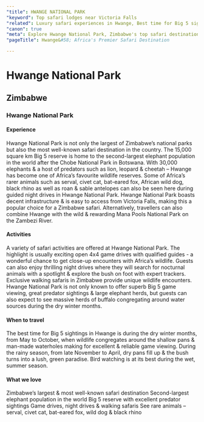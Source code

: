 ```yaml
---
"title": HWANGE NATIONAL PARK
"keyword": Top safari lodges near Victoria Falls
"related": Luxury safari experiences in Hwange, Best time for Big 5 sightings in Hwange, Guided night drives in Hwange National Park, Exclusive walking safaris in Zimbabwe, Elephant photography safaris Hwange, Private game drives with expert trackers, Unique wildlife encounters Hwange, Customized Hwange safari packages, Affordable luxury accommodation Zimbabwe.
"canon": true
"meta": Explore Hwange National Park, Zimbabwe's top safari destination. Experience Big 5 game drives, exclusive walking safaris, and unique wildlife encounters in Africa's wild heart
"pageTitle": Hwange&#58; Africa's Premier Safari Destination

---
```


# Hwange National Park
## Zimbabwe
### Hwange National Park

#### Experience
Hwange National Park is not only the largest of Zimbabwe’s national parks but also the most well-known safari destination in the country.
The 15,000 square km Big 5 reserve is home to the second-largest elephant population in the world after the Chobe National Park in Botswana. With 30,000 elephants & a host of predators such as lion, leopard & cheetah – Hwange has become one of Africa’s favourite wildlife reserves.
Some of Africa’s rarer animals such as serval, civet cat, bat-eared fox, African wild dog, black rhino as well as roan & sable antelopes can also be seen here during guided night drives in Hwange National Park.
Hwange National Park boasts decent infrastructure & is easy to access from Victoria Falls, making this a popular choice for a Zimbabwe safari. Alternatively, travellers can also combine Hwange with the wild & rewarding Mana Pools National Park on the Zambezi River.

#### Activities
A variety of safari activities are offered at Hwange National Park.
The highlight is usually exciting open 4x4 game drives with qualified guides - a wonderful chance to get close-up encounters with Africa’s wildlife.
Guests can also enjoy thrilling night drives where they will search for nocturnal animals with a spotlight & explore the bush on foot with expert trackers. Exclusive walking safaris in Zimbabwe provide unique wildlife encounters.
Hwange National Park is not only known to offer superb Big 5 game viewing, great predator sightings & large elephant herds, but guests can also expect to see massive herds of buffalo congregating around water sources during the dry winter months.

#### When to travel
The best time for Big 5 sightings in Hwange is during the dry winter months, from May to October, when wildlife congregates around the shallow pans & man-made waterholes making for excellent & reliable game viewing.
During the rainy season, from late November to April, dry pans fill up & the bush turns into a lush, green paradise. Bird watching is at its best during the wet, summer season.


#### What we love
Zimbabwe’s largest & most well-known safari destination
Second-largest elephant population in the world
Big 5 reserve with excellent predator sightings
Game drives, night drives & walking safaris
See rare animals – serval, civet cat, bat-eared fox, wild dog & black rhino